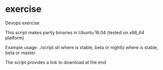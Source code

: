 # exercise

Devops exercise

This script makes parity binaries in Ubuntu 16.04 (tested on x86_64 platform)

Example usage: ./script.sh <rustversion> <parityversion>
  where <rustversion> is stable, beta or nightly
  where <parityversion> is stable, beta or master

The script provides a link to download at the end
